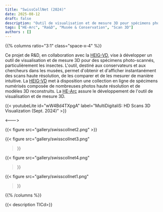 ```yaml
---
title: "SwissCollNet (2024)"
date: 2025-08-12
draft: false
description: "Outil de visualisation et de mesure 3D pour spécimens photo-scannés"
tags: ["HE-Arc", "Ra&D", "Musée & Conservation", "Scan 3D"]
authors : []
---
```


{{% columns ratio="3:1" class="space-x-4" %}} <!-- begin columns block -->

Ce projet de R&D, en collaboration avec la [HEIG-VD](https://heig-vd.ch/), vise à développer un outil de visualisation et de mesure 3D pour des spécimens photo-scannés, 
particulièrement les insectes. 
L'outil, destiné aux conservateurs et aux chercheurs dans les musées, permet d'obtenir et d'afficher instantanément des scans haute résolution, de les comparer et de les mesurer de manière intuitive. 
La [HEIG-VD](https://heig-vd.ch/) met à disposition une collection en ligne de spécimens numérisés composée de nombreuses photos haute résolution et de modèles 3D reconstruits. 
La [HE-Arc](https://www.he-arc.ch/) assure le développement de l'outil de visualisation et de mesure 3D.

{{< youtubeLite id="wW4Bd4TXpgA" label="MultiDigitaliS: HD Scans 3D Visualization (Sept.  2024)" >}}

<---> <!-- magic separator, between columns -->

<div class="[&>figure]:my-4">
{{< figure
src="gallery/swisscollnet2.png"
>}}

{{< figure
src="gallery/swisscollnet3.png"
>}}

{{< figure
src="gallery/swisscollnet4.png"
>}}

{{< figure
src="gallery/swisscollnet1.png"
>}}
</div>


{{% /columns %}}

{{< description TICd>}}
